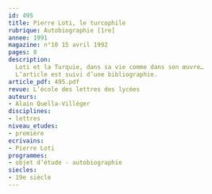 ```yaml
---
id: 495
title: Pierre Loti, le turcophile
rubrique: Autobiographie [1re]
annee: 1991
magazine: n°10 15 avril 1992
pages: 8
description: 
  Loti et la Turquie, dans sa vie comme dans son œuvre…
  L’article est suivi d’une bibliographie.
article_pdf: 495.pdf
revue: L’école des lettres des lycées
auteurs:
- Alain Quella-Villéger
disciplines:
- lettres
niveau_etudes:
- première
ecrivains:
- Pierre Loti
programmes:
- objet d’étude - autobiographie
siecles:
- 19e siècle
---
```

